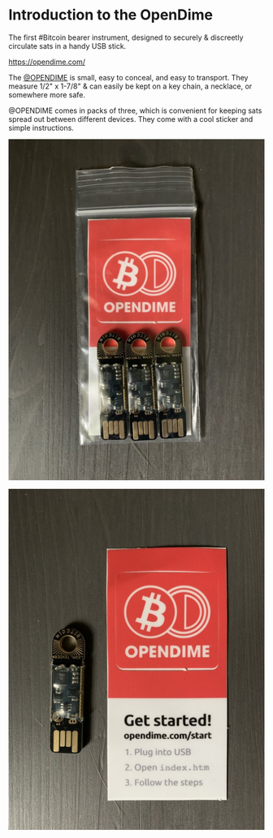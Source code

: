 # Introduction to the OpenDime
The first #Bitcoin bearer instrument, designed to securely & discreetly circulate sats in a handy USB stick.

https://opendime.com/

The [@OPENDIME](https://twitter.com/OPENDIME) is small, easy to conceal, and easy to transport. They measure 1/2" x 1-7/8" & can easily be kept on a key chain, a necklace, or somewhere more safe.

@OPENDIME comes in packs of three, which is convenient for keeping sats spread out between different devices. They come with a cool sticker and simple instructions.

![](assets/2.jpg)

![](assets/3.jpg)
